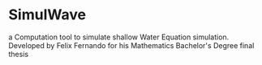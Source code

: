 # SimulWave
a Computation tool to simulate shallow Water Equation simulation. Developed by Felix Fernando for his Mathematics Bachelor's Degree final thesis
